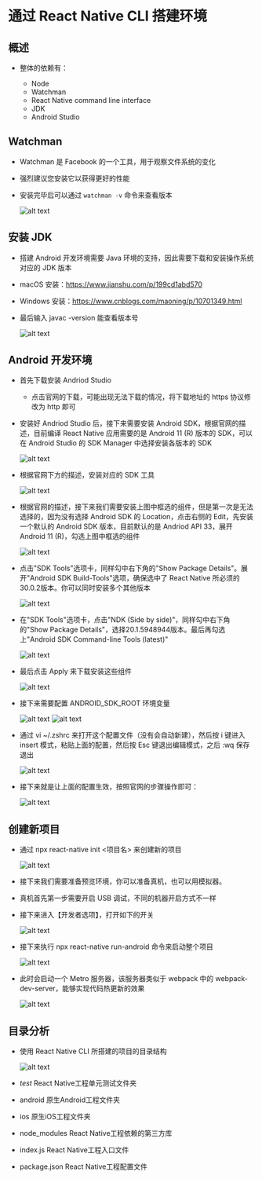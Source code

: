# 通过 React Native CLI 搭建环境

## 概述

+ 整体的依赖有：

  + Node
  + Watchman
  + React Native command line interface
  + JDK
  + Android Studio

## Watchman

+ Watchman 是 Facebook 的一个工具，用于观察文件系统的变化
+ 强烈建议您安装它以获得更好的性能

+ 安装完毕后可以通过 `watchman -v` 命令来查看版本

  ![alt text](images/watchman.png)

## 安装 JDK

+ 搭建 Android 开发环境需要 Java 环境的支持，因此需要下载和安装操作系统对应的 JDK 版本

+ macOS 安装：https://www.jianshu.com/p/199cd1abd570
+ Windows 安装：https://www.cnblogs.com/maoning/p/10701349.html

+ 最后输入 javac -version 能查看版本号

  ![alt text](images/javac.png)

## Android 开发环境

+ 首先下载安装 Andriod Studio

  + 点击官网的下载，可能出现无法下载的情况，将下载地址的 https 协议修改为 http 即可

+ 安装好 Andriod Studio 后，接下来需要安装 Android SDK，根据官网的描述，目前编译 React Native 应用需要的是 Android 11 (R) 版本的 SDK，可以在 Android Studio 的 SDK Manager 中选择安装各版本的 SDK

  ![alt text](<images/Andriod Studio1.png>)

+ 根据官网下方的描述，安装对应的 SDK 工具

  ![alt text](<images/Andriod Studio2.png>)

+ 根据官网的描述，接下来我们需要安装上图中框选的组件，但是第一次是无法选择的，因为没有选择 Android SDK 的 Location，点击右侧的 Edit，先安装一个默认的 Android SDK 版本，目前默认的是 Andriod API 33，展开 Android 11 (R)，勾选上图中框选的组件

  ![alt text](<images/Andriod Studio3.png>)

+ 点击"SDK Tools"选项卡，同样勾中右下角的"Show Package Details"。展开"Android SDK Build-Tools"选项，确保选中了 React Native 所必须的30.0.2版本。你可以同时安装多个其他版本

  ![alt text](<images/Andriod Studio4.png>)

+ 在"SDK Tools"选项卡，点击"NDK (Side by side)"，同样勾中右下角的"Show Package Details"，选择20.1.5948944版本。最后再勾选上"Android SDK Command-line Tools (latest)"

  ![alt text](<images/Andriod Studio5.png>)

+ 最后点击 Apply 来下载安装这些组件

  ![alt text](<images/Andriod Studio6.png>)

+ 接下来需要配置 ANDROID_SDK_ROOT 环境变量

  ![alt text](<images/Andriod Studio7.png>)
  ![alt text](<images/Andriod Studio8.png>)

+ 通过 vi ~/.zshrc 来打开这个配置文件（没有会自动新建），然后按 i 键进入 insert 模式，粘贴上面的配置，然后按 Esc 键退出编辑模式，之后 :wq 保存退出

  ![alt text](<images/Andriod Studio9.png>)

+ 接下来就是让上面的配置生效，按照官网的步骤操作即可：

  ![alt text](<images/Andriod Studio10.png>)

## 创建新项目

+ 通过 npx react-native init <项目名> 来创建新的项目

  ![alt text](images/创建新项目.png)

+ 接下来我们需要准备预览环境，你可以准备真机，也可以用模拟器。

+ 真机首先第一步需要开启 USB 调试，不同的机器开启方式不一样

+ 接下来进入【开发者选项】，打开如下的开关

  ![alt text](images/真机调试.png)

+ 接下来执行 npx react-native run-android 命令来启动整个项目

  ![alt text](images/启动项目.png)

+ 此时会启动一个 Metro 服务器，该服务器类似于 webpack 中的 webpack-dev-server，能够实现代码热更新的效果

  ![alt text](images/启动项目2.png)

## 目录分析

+ 使用 React Native CLI 所搭建的项目的目录结构

  ![alt text](images/目录结构.png)

+ _test_	React Native工程单元测试文件夹
+ android	原生Android工程文件夹
+ ios	原生iOS工程文件夹
+ node_modules	React Native工程依赖的第三方库
+ index.js	React Native工程入口文件
+ package.json	React Native工程配置文件
